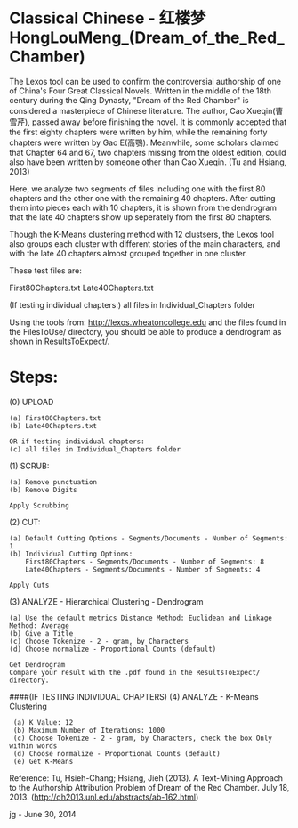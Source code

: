 # Classical Chinese - 红楼梦HongLouMeng_(Dream_of_the_Red_Chamber)

The Lexos tool can be used to confirm the controversial authorship of one of
China's Four Great Classical Novels. Written in the middle of the 18th century
during the Qing Dynasty, "Dream of the Red Chamber" is considered a masterpiece
of Chinese literature. The author, Cao Xueqin(曹雪芹), passed away before finishing 
the novel. It is commonly accepted that the first eighty chapters were written
by him, while the remaining forty chapters were written by Gao E(高鶚). Meanwhile,
some scholars claimed that Chapter 64 and 67, two chapters missing from the oldest
edition, could also have been written by someone other than Cao Xueqin. (Tu and
Hsiang, 2013)

Here, we analyze two segments of files including one with the first 80 chapters and
the other one with the remaining 40 chapters. After cutting them into pieces each
with 10 chapters, it is shown from the dendrogram that the late 40 chapters show
up seperately from the first 80 chapters.

Though the K-Means clustering method with 12 clustsers, the Lexos tool also groups
each cluster with different stories of the main characters, and with the late 40
chapters almost grouped together in one cluster.

These test files are:

First80Chapters.txt
Late40Chapters.txt

(If testing individual chapters:)
all files in Individual_Chapters folder

Using the tools from:   http://lexos.wheatoncollege.edu
and the files found in the FilesToUse/ directory, you should
be able to produce a dendrogram as shown in ResultsToExpect/.

Steps:
=====================================================================
(0) UPLOAD 

    (a) First80Chapters.txt
    (b) Late40Chapters.txt

    OR if testing individual chapters:
    (c) all files in Individual_Chapters folder

(1) SCRUB:

    (a) Remove punctuation
    (b) Remove Digits

    Apply Scrubbing
(2) CUT:

    (a) Default Cutting Options - Segments/Documents - Number of Segments: 1
    (b) Individual Cutting Options:
        First80Chapters - Segments/Documents - Number of Segments: 8
        Late40Chapters - Segments/Documents - Number of Segments: 4

    Apply Cuts
(3) ANALYZE - Hierarchical Clustering - Dendrogram

    (a) Use the default metrics Distance Method: Euclidean and Linkage Method: Average
    (b) Give a Title
    (c) Choose Tokenize - 2 - gram, by Characters
    (d) Choose normalize - Proportional Counts (default)
    
    Get Dendrogram
    Compare your result with the .pdf found in the ResultsToExpect/ directory.

####(IF TESTING INDIVIDUAL CHAPTERS)
(4) ANALYZE - K-Means Clustering

     (a) K Value: 12
     (b) Maximum Number of Iterations: 1000
     (c) Choose Tokenize - 2 - gram, by Characters, check the box Only within words
     (d) Choose normalize - Proportional Counts (default)
     (e) Get K-Means

Reference:
Tu, Hsieh-Chang; Hsiang, Jieh (2013).  A Text-Mining Approach to the Authorship 
Attribution Problem of Dream of the Red Chamber. July 18, 2013.
(http://dh2013.unl.edu/abstracts/ab-162.html)


jg - June 30, 2014
